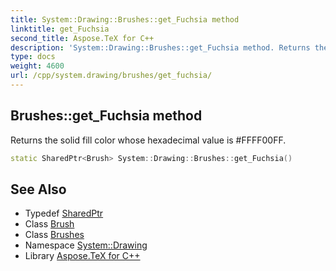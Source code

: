 ```yaml
---
title: System::Drawing::Brushes::get_Fuchsia method
linktitle: get_Fuchsia
second_title: Aspose.TeX for C++
description: 'System::Drawing::Brushes::get_Fuchsia method. Returns the solid fill color whose hexadecimal value is #FFFF00FF in C++.'
type: docs
weight: 4600
url: /cpp/system.drawing/brushes/get_fuchsia/
---
```

## Brushes::get_Fuchsia method


Returns the solid fill color whose hexadecimal value is #FFFF00FF.

```cpp
static SharedPtr<Brush> System::Drawing::Brushes::get_Fuchsia()
```

## See Also

* Typedef [SharedPtr](../../../system/sharedptr/)
* Class [Brush](../../brush/)
* Class [Brushes](../)
* Namespace [System::Drawing](../../)
* Library [Aspose.TeX for C++](../../../)
